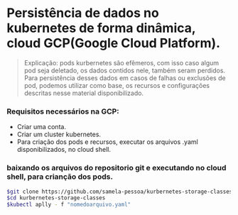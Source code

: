 # Persistência de dados no kubernetes de forma dinâmica, cloud GCP(Google Cloud Platform).

 > Explicação: pods kurbernetes são efêmeros, com isso caso algum pod seja deletado, os dados contidos nele, também seram perdidos. Para persistência desses dados em casos de falhas ou exclusões de pod, podemos utilizar como base, os recursos e configurações descritas nesse material disponibilizado.

### Requisitos necessários na GCP:

- Criar uma conta.
- Criar um cluster kubernetes.
- Para criação dos pods e recursos, executar os arquivos .yaml disponibilizados, no cloud shell.

### baixando os arquivos do repositorio git e executando no cloud shell, para crianção dos pods.
```sh
$git clone https://github.com/samela-pessoa/kurbernetes-storage-classes.git
$cd kurbernetes-storage-classes
$kubectl aplly - f "nomedoarquivo.yaml"
```